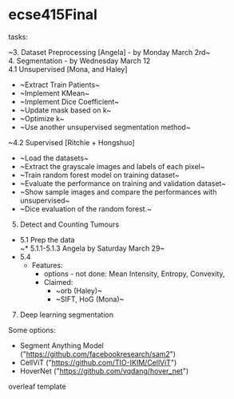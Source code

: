 # ecse415Final

tasks:<br />

~3. Dataset Preprocessing [Angela] - by Monday March 2rd~<br />
4. Segmentation - by Wednesday March 12<br />
4.1 Unsupervised [Mona, and Haley]<br />
* ~Extract Train Patients~
* ~Implement KMean~
* ~Implement Dice Coefficient~
* ~Update mask based on k~
* ~Optimize k~
* ~Use another unsupervised segmentation method~
  
~4.2 Supervised [Ritchie + Hongshuo]<br />
* ~Load the datasets~
* ~Extract the grayscale images and labels of each pixel~
* ~Train random forest model on training dataset~
* ~Evaluate the performance on training and validation dataset~
* ~Show sample images and compare the performances with unsupervised~
* ~Dice evaluation of the random forest.~
  
5. Detect and Counting Tumours
* 5.1 Prep the data<br />
~* 5.1.1-5.1.3 Angela by Saturday March 29~
* 5.4 
   * Features:
     * options - not done: Mean Intensity, Entropy,  Convexity,
     * Claimed:<br/>
        * ~orb (Haley)~ <br /> 
        * ~SIFT, HoG (Mona)~


   
7. Deep learning segmentation

Some options:
* Segment Anything Model ("https://github.com/facebookresearch/sam2")
* CellViT ("https://github.com/TIO-IKIM/CellViT")
* HoverNet ("https://github.com/vqdang/hover_net")

overleaf template<br />

  

